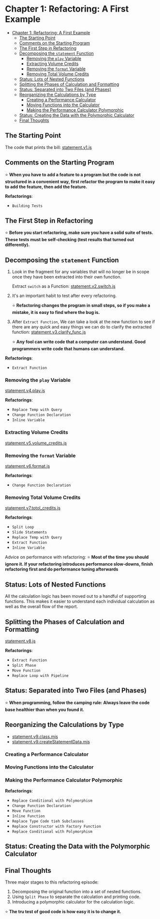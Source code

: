 # Chapter 1: Refactoring: A First Example

- [Chapter 1: Refactoring: A First Example](#chapter-1-refactoring-a-first-example)
  - [The Starting Point](#the-starting-point)
  - [Comments on the Starting Program](#comments-on-the-starting-program)
  - [The First Step in Refactoring](#the-first-step-in-refactoring)
  - [Decomposing the `statement` Function](#decomposing-the-statement-function)
    - [Removing the `play` Variable](#removing-the-play-variable)
    - [Extracting Volume Credits](#extracting-volume-credits)
    - [Removing the `format` Variable](#removing-the-format-variable)
    - [Removing Total Volume Credits](#removing-total-volume-credits)
  - [Status: Lots of Nested Functions](#status-lots-of-nested-functions)
  - [Splitting the Phases of Calculation and Formatting](#splitting-the-phases-of-calculation-and-formatting)
  - [Status: Separated into Two Files (and Phases)](#status-separated-into-two-files-and-phases)
  - [Reorganizing the Calculations by Type](#reorganizing-the-calculations-by-type)
    - [Creating a Performance Calculator](#creating-a-performance-calculator)
    - [Moving Functions into the Calculator](#moving-functions-into-the-calculator)
    - [Making the Performance Calculator Polymorphic](#making-the-performance-calculator-polymorphic)
  - [Status: Creating the Data with the Polymorphic Calculator](#status-creating-the-data-with-the-polymorphic-calculator)
  - [Final Thoughts](#final-thoughts)

## The Starting Point

The code that prints the bill: [statement.v1.js](statement.v1.js)

## Comments on the Starting Program

⭐️ **When you have to add a feature to a program but the code is not structured
in a convenient way, first refactor the program to make it easy to add the
feature, then add the feature.**

**Refactorings**:

- `Building Tests`

## The First Step in Refactoring

⭐️ **Before you start refactoring, make sure you have a solid suite of tests.
These tests must be self-checking (test results that turned out differently).**

## Decomposing the `statement` Function

1. Look in the fragment for any variables that will no longer be in scope once
   they have been extracted into their own function.

    Extract `switch` as a Function: [statement.v2.switch.js](statement.v2.switch.js)

2. It's an important habit to test after every refactoring.

    ⭐️ **Refactoring changes the program in small steps, so if you make a
    mistake, it is easy to find where the bug is.**

3. After `Extract Function`, We can take a look at the new function to see if
   there are any quick and easy things we can do to clarify the extracted
   function: [statement.v3.clarify_func.js](statement.v3.clarify_func.js)

    ⭐️ **Any fool can write code that a computer can understand. Good
    programmers write code that humans can understand.**

**Refactorings**:

- `Extract Function`

### Removing the `play` Variable

[statement.v4.play.js](statement.v4.play.js)

**Refactorings**:

- `Replace Temp with Query`
- `Change Function Declaration`
- `Inline Variable`

### Extracting Volume Credits

[statement.v5.volume_credits.js](statement.v5.volume_credits.js)

### Removing the `format` Variable

[statement.v6.format.js](statement.v6.format.js)

**Refactorings**:

- `Change Function Declaration`

### Removing Total Volume Credits

[statement.v7.totol_credits.js](statement.v7.totol_credits.js)

**Refactorings**:

- `Split Loop`
- `Slide Statements`
- `Replace Temp with Query`
- `Extract Function`
- `Inline Variable`

Advice on performance with refactoring: ⭐️ **Most of the time you should ignore
it. If your refactoring introduces performance slow-downs, finish refactoring
first and do performance tuning afterwards**

## Status: Lots of Nested Functions

All the calculation logic has been moved out to a handful of supporting
functions. This makes it easier to understand each individual calculation as
well as the overall flow of the report.

## Splitting the Phases of Calculation and Formatting

[statement.v8.js](statement.v8.js)

**Refactorings**:

- `Extract Function`
- `Split Phase`
- `Move Function`
- `Replace Loop with Pipeline`

## Status: Separated into Two Files (and Phases)

⭐️ **When programming, follow the camping rule: Always leave the code base
healthier than when you found it.**

## Reorganizing the Calculations by Type

- [statement.v9.class.mjs](statement.v9.class.mjs)
- [statement.v9.createStatementData.mjs](statement.v9.createStatementData.mjs)

### Creating a Performance Calculator

### Moving Functions into the Calculator

### Making the Performance Calculator Polymorphic

**Refactorings**:

- `Replace Conditional with Polymorphism`
- `Change Function Declaration`
- `Move Function`
- `Inline Function`
- `Replace Type Code tieh Subclasses`
- `Replace Constructor with Factory Function`
- `Replace Conditional with Polymorphism`

## Status: Creating the Data with the Polymorphic Calculator

## Final Thoughts

Three major stages to this refactoring episode:

1. Decomposing the original function into a set of nested functions.
2. Using `Split Phase` to separate the calculation and printing code.
3. Introducing a polymorphic calculator for the calculation logic.

⭐️ **The tru test of good code is how easy it is to change it.**
